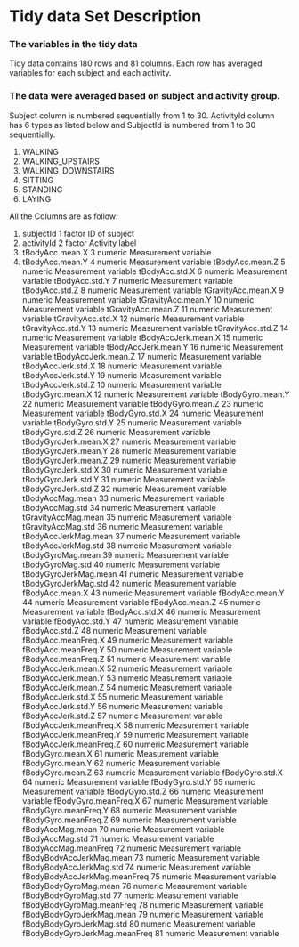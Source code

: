 # Tidy data Set Description

### The variables in the tidy data
Tidy data contains 180 rows and 81 columns. Each row has averaged variables for each subject and each activity.

### The data were averaged based on subject and activity group.
Subject column is numbered sequentially from 1 to 30. ActivityId column has 6 types as listed below and SubjectId is numbered from 1 to 30 sequentially.

1. WALKING
2. WALKING_UPSTAIRS
3. WALKING_DOWNSTAIRS
4. SITTING
5. STANDING
6. LAYING

All the Columns are as follow:
1. subjectId	1	factor	ID of subject
2. activityId	2	factor	Activity label
3. tBodyAcc.mean.X	3	numeric	Measurement variable
4. tBodyAcc.mean.Y	4	numeric	Measurement variable
tBodyAcc.mean.Z	5	numeric	Measurement variable
tBodyAcc.std.X	6	numeric	Measurement variable
tBodyAcc.std.Y	7	numeric	Measurement variable
tBodyAcc.std.Z	8	numeric	Measurement variable
tGravityAcc.mean.X	9	numeric	Measurement variable
tGravityAcc.mean.Y	10	numeric	Measurement variable
tGravityAcc.mean.Z	11	numeric	Measurement variable
tGravityAcc.std.X	12	numeric	Measurement variable
tGravityAcc.std.Y	13	numeric	Measurement variable
tGravityAcc.std.Z	14	numeric	Measurement variable
tBodyAccJerk.mean.X	15	numeric	Measurement variable
tBodyAccJerk.mean.Y	16	numeric	Measurement variable
tBodyAccJerk.mean.Z	17	numeric	Measurement variable
tBodyAccJerk.std.X	18	numeric	Measurement variable
tBodyAccJerk.std.Y	19	numeric	Measurement variable
tBodyAccJerk.std.Z	10	numeric	Measurement variable
tBodyGyro.mean.X	12	numeric	Measurement variable
tBodyGyro.mean.Y	22	numeric	Measurement variable
tBodyGyro.mean.Z	23	numeric	Measurement variable
tBodyGyro.std.X	24	numeric	Measurement variable
tBodyGyro.std.Y	25	numeric	Measurement variable
tBodyGyro.std.Z	26	numeric	Measurement variable
tBodyGyroJerk.mean.X	27	numeric	Measurement variable
tBodyGyroJerk.mean.Y	28	numeric	Measurement variable
tBodyGyroJerk.mean.Z	29	numeric	Measurement variable
tBodyGyroJerk.std.X	30	numeric	Measurement variable
tBodyGyroJerk.std.Y	31	numeric	Measurement variable
tBodyGyroJerk.std.Z	32	numeric	Measurement variable
tBodyAccMag.mean	33	numeric	Measurement variable
tBodyAccMag.std	34	numeric	Measurement variable
tGravityAccMag.mean	35	numeric	Measurement variable
tGravityAccMag.std	36	numeric	Measurement variable
tBodyAccJerkMag.mean	37	numeric	Measurement variable
tBodyAccJerkMag.std	38	numeric	Measurement variable
tBodyGyroMag.mean	39	numeric	Measurement variable
tBodyGyroMag.std	40	numeric	Measurement variable
tBodyGyroJerkMag.mean	41	numeric	Measurement variable
tBodyGyroJerkMag.std	42	numeric	Measurement variable
fBodyAcc.mean.X	43	numeric	Measurement variable
fBodyAcc.mean.Y	44	numeric	Measurement variable
fBodyAcc.mean.Z	45	numeric	Measurement variable
fBodyAcc.std.X	46	numeric	Measurement variable
fBodyAcc.std.Y	47	numeric	Measurement variable
fBodyAcc.std.Z	48	numeric	Measurement variable
fBodyAcc.meanFreq.X	49	numeric	Measurement variable
fBodyAcc.meanFreq.Y	50	numeric	Measurement variable
fBodyAcc.meanFreq.Z	51	numeric	Measurement variable
fBodyAccJerk.mean.X	52	numeric	Measurement variable
fBodyAccJerk.mean.Y	53	numeric	Measurement variable
fBodyAccJerk.mean.Z	54	numeric	Measurement variable
fBodyAccJerk.std.X	55	numeric	Measurement variable
fBodyAccJerk.std.Y	56	numeric	Measurement variable
fBodyAccJerk.std.Z	57	numeric	Measurement variable
fBodyAccJerk.meanFreq.X	58	numeric	Measurement variable
fBodyAccJerk.meanFreq.Y	59	numeric	Measurement variable
fBodyAccJerk.meanFreq.Z	60	numeric	Measurement variable
fBodyGyro.mean.X	61	numeric	Measurement variable
fBodyGyro.mean.Y	62	numeric	Measurement variable
fBodyGyro.mean.Z	63	numeric	Measurement variable
fBodyGyro.std.X	64	numeric	Measurement variable
fBodyGyro.std.Y	65	numeric	Measurement variable
fBodyGyro.std.Z	66	numeric	Measurement variable
fBodyGyro.meanFreq.X	67	numeric	Measurement variable
fBodyGyro.meanFreq.Y	68	numeric	Measurement variable
fBodyGyro.meanFreq.Z	69	numeric	Measurement variable
fBodyAccMag.mean	70	numeric	Measurement variable
fBodyAccMag.std	71	numeric	Measurement variable
fBodyAccMag.meanFreq	72	numeric	Measurement variable
fBodyBodyAccJerkMag.mean	73	numeric	Measurement variable
fBodyBodyAccJerkMag.std	74	numeric	Measurement variable
fBodyBodyAccJerkMag.meanFreq	75	numeric	Measurement variable
fBodyBodyGyroMag.mean	76	numeric	Measurement variable
fBodyBodyGyroMag.std	77	numeric	Measurement variable
fBodyBodyGyroMag.meanFreq	78	numeric	Measurement variable
fBodyBodyGyroJerkMag.mean	79	numeric	Measurement variable
fBodyBodyGyroJerkMag.std	80	numeric	Measurement variable
fBodyBodyGyroJerkMag.meanFreq	81	numeric	Measurement variable
